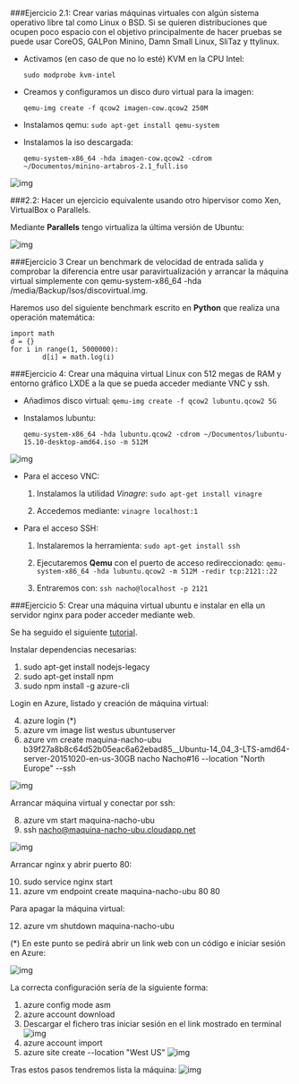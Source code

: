 ###Ejercicio 2.1: Crear varias máquinas virtuales con algún sistema operativo libre tal como Linux o BSD. Si se quieren distribuciones que ocupen poco espacio con el objetivo principalmente de hacer pruebas se puede usar CoreOS, GALPon Minino, Damn Small Linux, SliTaz y ttylinux.


- Activamos (en caso de que no lo esté) KVM en la CPU Intel:

	```sudo modprobe kvm-intel ```

- Creamos y configuramos un disco duro virtual para la imagen:

	```qemu-img create -f qcow2 imagen-cow.qcow2 250M ```

- Instalamos qemu:
	```sudo apt-get install qemu-system ```
	
- Instalamos la iso descargada:
	
	```qemu-system-x86_64 -hda imagen-cow.qcow2 -cdrom ~/Documentos/minino-artabros-2.1_full.iso```
	
![img](https://github.com/nachobit/ETSIIT/blob/master/backup/IV1516/ejercicios/tema5/mini0.png)


###2.2: Hacer un ejercicio equivalente usando otro hipervisor como Xen, VirtualBox o Parallels.

Mediante **Parallels** tengo virtualiza la última versión de Ubuntu:

![img](https://github.com/nachobit/ETSIIT/blob/master/backup/IV1516/ejercicios/tema5/para.png)


###Ejercicio 3 Crear un benchmark de velocidad de entrada salida y comprobar la diferencia entre usar paravirtualización y arrancar la máquina virtual simplemente con qemu-system-x86_64 -hda /media/Backup/Isos/discovirtual.img.

Haremos uso del siguiente benchmark escrito en **Python** que realiza una operación matemática:

```
import math
d = {}
for i in range(1, 5000000):
        d[i] = math.log(i)
```

###Ejercicio 4: Crear una máquina virtual Linux con 512 megas de RAM y entorno gráfico LXDE a la que se pueda acceder mediante VNC y ssh.

- Añadimos disco virtual:
	```qemu-img create -f qcow2 lubuntu.qcow2 5G```
	
- Instalamos lubuntu:
	
	```qemu-system-x86_64 -hda lubuntu.qcow2 -cdrom ~/Documentos/lubuntu-15.10-desktop-amd64.iso -m 512M```

![img](https://github.com/nachobit/ETSIIT/blob/master/backup/IV1516/ejercicios/tema5/lubuntu.png)

- Para el acceso VNC:
	1. Instalamos la utilidad *Vinagre*:
	```sudo apt-get install vinagre ```
	
	2. Accedemos mediante: ```vinagre localhost:1```
	
- Para el acceso SSH:
 
	1. Instalaremos la herramienta:
	```sudo apt-get install ssh```
	
	2. Ejecutaremos **Qemu** con el puerto de acceso redireccionado: 
	```qemu-system-x86_64 -hda lubuntu.qcow2 -m 512M -redir tcp:2121::22```
	
	3. Entraremos con: ``` ssh nacho@localhost -p 2121 ```

		
###Ejercicio 5: Crear una máquina virtual ubuntu e instalar en ella un servidor nginx para poder acceder mediante web.

Se ha seguido el siguiente [tutorial](https://azure.microsoft.com/en-us/documentation/articles/virtual-machines-linux-tutorial/).

Instalar dependencias necesarias:

1.  sudo apt-get install nodejs-legacy
2.  sudo apt-get install npm
3.  sudo npm install -g azure-cli

Login en Azure, listado y creación de máquina virtual:

4.  azure login  (*) 
5.  azure vm image list westus ubuntuserver
7.  azure vm create maquina-nacho-ubu b39f27a8b8c64d52b05eac6a62ebad85__Ubuntu-14_04_3-LTS-amd64-server-20151020-en-us-30GB nacho Nacho#16 --location "North Europe" --ssh

![img](https://github.com/nachobit/ETSIIT/blob/master/backup/IV1516/ejercicios/tema5/azure5.png)

Arrancar máquina virtual y conectar por ssh:

8.  azure vm start maquina-nacho-ubu
9.  ssh nacho@maquina-nacho-ubu.cloudapp.net

![img](https://github.com/nachobit/ETSIIT/blob/master/backup/IV1516/ejercicios/tema5/ssh.png)

Arrancar nginx y abrir puerto 80:

10. sudo service nginx start
11. azure vm endpoint create maquina-nacho-ubu 80 80

Para apagar la máquina virtual:

12. azure vm shutdown maquina-nacho-ubu


(*) En este punto se pedirá abrir un link web con un código e iniciar sesión en Azure:
	
![img](https://github.com/nachobit/ETSIIT/blob/master/backup/IV1516/ejercicios/tema5/azure1.png)

La correcta configuración sería de la siguiente forma:

1. azure config mode asm
2. azure account download
3. Descargar el fichero tras iniciar sesión en el link mostrado en terminal
![img](https://github.com/nachobit/ETSIIT/blob/master/backup/IV1516/ejercicios/tema5/azure4.png)
4. azure account import <archivo-descargado>
5. azure site create --location "West US" <nombre-web>
![img](https://github.com/nachobit/ETSIIT/blob/master/backup/IV1516/ejercicios/tema5/azure2.png)

Tras estos pasos tendremos lista la máquina:
![img](https://github.com/nachobit/ETSIIT/blob/master/backup/IV1516/ejercicios/tema5/azure3.png)
